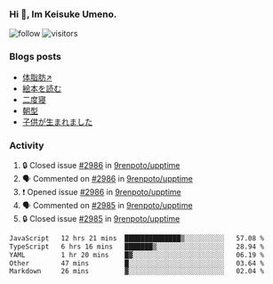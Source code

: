 ### Hi 👋, Im Keisuke Umeno.

<!--
**9renpoto/9renpoto** is a ✨ _special_ ✨ repository because its `README.md` (this file) appears on your GitHub profile.

Here are some ideas to get you started:

- 🔭 I’m currently working on ...
- 🌱 I’m currently learning ...
- 👯 I’m looking to collaborate on ...
- 🤔 I’m looking for help with ...
- 💬 Ask me about ...
- 📫 How to reach me: ...
- 😄 Pronouns: ...
- ⚡ Fun fact: ...
-->

![follow](https://img.shields.io/github/followers/9renpoto?label=Follow&style=social)
![visitors](https://komarev.com/ghpvc/?username=9renpoto&label=Profile%20views&color=0e75b6&style=flat)

### Blogs posts

<!-- BLOG-POST-LIST:START -->
- [体脂肪↗](https://9renpoto.win/entry/2024/08/12/gaining_fat)
- [絵本を読む](https://9renpoto.win/entry/2024/07/26/picture_book)
- [二度寝](https://9renpoto.win/entry/2024/07/18/going_back_to_sleep)
- [朝型](https://9renpoto.win/entry/2024/05/29/im-an-early)
- [子供が生まれました](https://9renpoto.win/entry/2024/04/18/hello-world)
<!-- BLOG-POST-LIST:END -->

### Activity

<!--START_SECTION:activity-->
1. 🔒 Closed issue [#2986](https://github.com/9renpoto/upptime/issues/2986) in [9renpoto/upptime](https://github.com/9renpoto/upptime)
2. 🗣 Commented on [#2986](https://github.com/9renpoto/upptime/issues/2986#issuecomment-2292583886) in [9renpoto/upptime](https://github.com/9renpoto/upptime)
3. ❗ Opened issue [#2986](https://github.com/9renpoto/upptime/issues/2986) in [9renpoto/upptime](https://github.com/9renpoto/upptime)
4. 🗣 Commented on [#2985](https://github.com/9renpoto/upptime/issues/2985#issuecomment-2289243765) in [9renpoto/upptime](https://github.com/9renpoto/upptime)
5. 🔒 Closed issue [#2985](https://github.com/9renpoto/upptime/issues/2985) in [9renpoto/upptime](https://github.com/9renpoto/upptime)
<!--END_SECTION:activity-->

<!--START_SECTION:waka-->

```txt
JavaScript   12 hrs 21 mins  ██████████████▒░░░░░░░░░░   57.08 %
TypeScript   6 hrs 16 mins   ███████▒░░░░░░░░░░░░░░░░░   28.94 %
YAML         1 hr 20 mins    █▓░░░░░░░░░░░░░░░░░░░░░░░   06.19 %
Other        47 mins         █░░░░░░░░░░░░░░░░░░░░░░░░   03.64 %
Markdown     26 mins         ▓░░░░░░░░░░░░░░░░░░░░░░░░   02.04 %
```

<!--END_SECTION:waka-->

